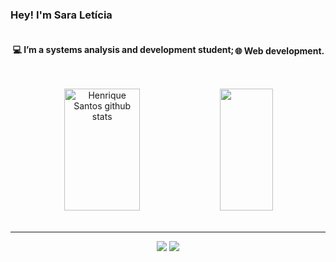 ### Hey! I'm Sara Letícia

<div style="display: flex; justify-content: space-evenly; align-items: center;"><br>
<h4> 💻 I’m a systems analysis and development student; </h4>
<h4> 🌐 Web development.</h4>
</div>


##

<div align="center">  
  <img width="49%" height="195px" src="https://github-readme-stats.vercel.app/api?username=sara-lnas&show_icons=true&count_private=true&hide_border=true&title_color=5d5fe8&icon_color=5d5fe8&text_color=c9d1d9&bg_color=0d1117" alt="Henrique Santos github stats" /> 
  <img width="41%" height="195px" src="https://github-readme-stats.vercel.app/api/top-langs/?username=sara-lnas&layout=compact&hide_border=true&title_color=5d5fe8&text_color=5d5fe8&bg_color=0d1117" />
</div>

<div align="center"><br>
<hr>
  <a href = "mailto:contatosaraleticianascimento@gmail.com"><img src="https://img.shields.io/badge/Gmail-D14836?style=for-the-badge&logo=gmail&logoColor=white" target="_blank"></a>
  <a href="https://www.linkedin.com/in/sara-let%C3%ADcia-7503b6264/" target="_blank"><img src="https://img.shields.io/badge/-LinkedIn-%230077B5?style=for-the-badge&logo=linkedin&logoColor=white"
  target="_blank"></a> 

